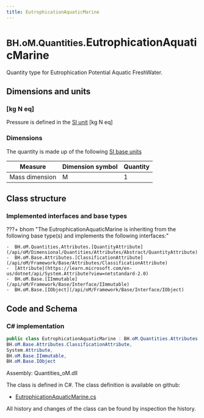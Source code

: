 ```yaml
---
title: EutrophicationAquaticMarine
---
```


# <small>BH.oM.Quantities.</small>**EutrophicationAquaticMarine**

Quantity type for Eutrophication Potential Aquatic FreshWater.

## Dimensions and units

### [kg N eq]

Pressure is defined in the [SI unit](https://bhom.xyz/documentation/BHoM_oM/BHoM-Units-conventions/) [kg N eq]

### Dimensions

The quantity is made up of the following [SI base units](https://en.wikipedia.org/wiki/SI_base_unit)

| Measure        | Dimension symbol | Quantity |
|------------------|--------|----------|
| Mass dimension |  M  |1  |


## Class structure

### Implemented interfaces and base types

???+ bhom "The EutrophicationAquaticMarine is inheriting from the following base type(s) and implements the following interfaces:"

    -  BH.oM.Quantities.Attributes.[QuantityAttribute](/api/oM/Dimensional/Quantities/Attributes/Abstract/QuantityAttribute)
    -  BH.oM.Base.Attributes.[ClassificationAttribute](/api/oM/Framework/Base/Attributes/ClassificationAttribute)
    -  [Attribute](https://learn.microsoft.com/en-us/dotnet/api/System.Attribute?view=netstandard-2.0)
    -  BH.oM.Base.[IImmutable](/api/oM/Framework/Base/Interface/IImmutable)
    -  BH.oM.Base.[IObject](/api/oM/Framework/Base/Interface/IObject)




## Code and Schema

### C# implementation

``` C# title="C#"
public class EutrophicationAquaticMarine : BH.oM.Quantities.Attributes.QuantityAttribute,
BH.oM.Base.Attributes.ClassificationAttribute,
System.Attribute,
BH.oM.Base.IImmutable,
BH.oM.Base.IObject
```

Assembly: Quantities_oM.dll

The class is defined in C#. The class definition is available on github:

- [EutrophicationAquaticMarine.cs](https://github.com/BHoM/BHoM/blob/develop/Quantities_oM/Attributes\EutrophicationAquaticMarine.cs)

All history and changes of the class can be found by inspection the history.
